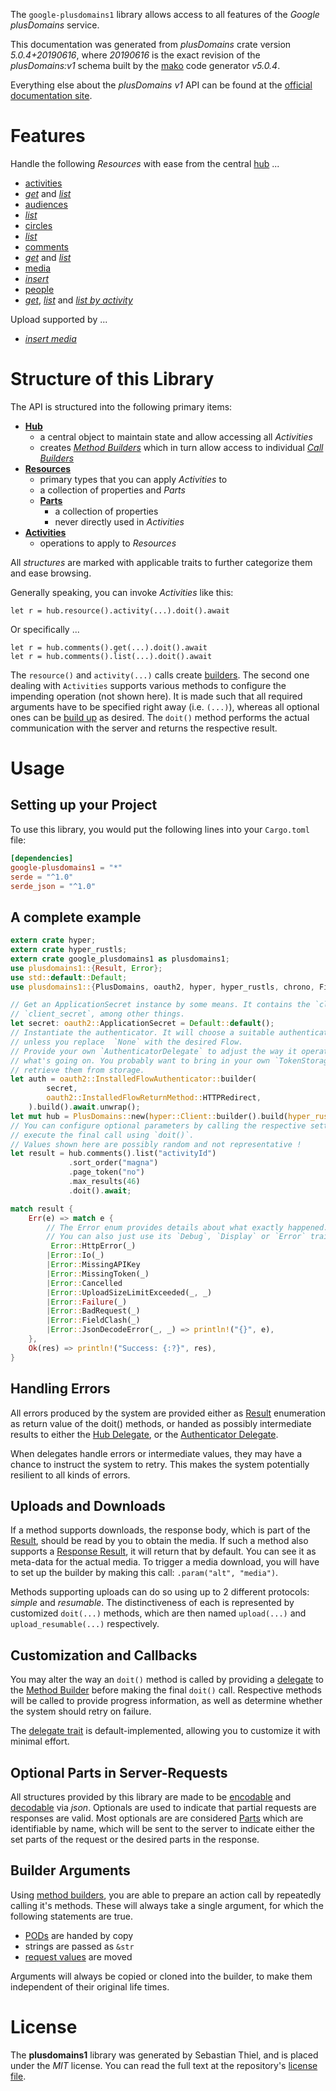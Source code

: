 <!---
DO NOT EDIT !
This file was generated automatically from 'src/generator/templates/api/README.md.mako'
DO NOT EDIT !
-->
The `google-plusdomains1` library allows access to all features of the *Google plusDomains* service.

This documentation was generated from *plusDomains* crate version *5.0.4+20190616*, where *20190616* is the exact revision of the *plusDomains:v1* schema built by the [mako](http://www.makotemplates.org/) code generator *v5.0.4*.

Everything else about the *plusDomains* *v1* API can be found at the
[official documentation site](https://developers.google.com/+/domains/).
# Features

Handle the following *Resources* with ease from the central [hub](https://docs.rs/google-plusdomains1/5.0.4+20190616/google_plusdomains1/PlusDomains) ... 

* [activities](https://docs.rs/google-plusdomains1/5.0.4+20190616/google_plusdomains1/api::Activity)
 * [*get*](https://docs.rs/google-plusdomains1/5.0.4+20190616/google_plusdomains1/api::ActivityGetCall) and [*list*](https://docs.rs/google-plusdomains1/5.0.4+20190616/google_plusdomains1/api::ActivityListCall)
* [audiences](https://docs.rs/google-plusdomains1/5.0.4+20190616/google_plusdomains1/api::Audience)
 * [*list*](https://docs.rs/google-plusdomains1/5.0.4+20190616/google_plusdomains1/api::AudienceListCall)
* [circles](https://docs.rs/google-plusdomains1/5.0.4+20190616/google_plusdomains1/api::Circle)
 * [*list*](https://docs.rs/google-plusdomains1/5.0.4+20190616/google_plusdomains1/api::CircleListCall)
* [comments](https://docs.rs/google-plusdomains1/5.0.4+20190616/google_plusdomains1/api::Comment)
 * [*get*](https://docs.rs/google-plusdomains1/5.0.4+20190616/google_plusdomains1/api::CommentGetCall) and [*list*](https://docs.rs/google-plusdomains1/5.0.4+20190616/google_plusdomains1/api::CommentListCall)
* [media](https://docs.rs/google-plusdomains1/5.0.4+20190616/google_plusdomains1/api::Media)
 * [*insert*](https://docs.rs/google-plusdomains1/5.0.4+20190616/google_plusdomains1/api::MediaInsertCall)
* [people](https://docs.rs/google-plusdomains1/5.0.4+20190616/google_plusdomains1/api::Person)
 * [*get*](https://docs.rs/google-plusdomains1/5.0.4+20190616/google_plusdomains1/api::PersonGetCall), [*list*](https://docs.rs/google-plusdomains1/5.0.4+20190616/google_plusdomains1/api::PersonListCall) and [*list by activity*](https://docs.rs/google-plusdomains1/5.0.4+20190616/google_plusdomains1/api::PersonListByActivityCall)


Upload supported by ...

* [*insert media*](https://docs.rs/google-plusdomains1/5.0.4+20190616/google_plusdomains1/api::MediaInsertCall)



# Structure of this Library

The API is structured into the following primary items:

* **[Hub](https://docs.rs/google-plusdomains1/5.0.4+20190616/google_plusdomains1/PlusDomains)**
    * a central object to maintain state and allow accessing all *Activities*
    * creates [*Method Builders*](https://docs.rs/google-plusdomains1/5.0.4+20190616/google_plusdomains1/client::MethodsBuilder) which in turn
      allow access to individual [*Call Builders*](https://docs.rs/google-plusdomains1/5.0.4+20190616/google_plusdomains1/client::CallBuilder)
* **[Resources](https://docs.rs/google-plusdomains1/5.0.4+20190616/google_plusdomains1/client::Resource)**
    * primary types that you can apply *Activities* to
    * a collection of properties and *Parts*
    * **[Parts](https://docs.rs/google-plusdomains1/5.0.4+20190616/google_plusdomains1/client::Part)**
        * a collection of properties
        * never directly used in *Activities*
* **[Activities](https://docs.rs/google-plusdomains1/5.0.4+20190616/google_plusdomains1/client::CallBuilder)**
    * operations to apply to *Resources*

All *structures* are marked with applicable traits to further categorize them and ease browsing.

Generally speaking, you can invoke *Activities* like this:

```Rust,ignore
let r = hub.resource().activity(...).doit().await
```

Or specifically ...

```ignore
let r = hub.comments().get(...).doit().await
let r = hub.comments().list(...).doit().await
```

The `resource()` and `activity(...)` calls create [builders][builder-pattern]. The second one dealing with `Activities` 
supports various methods to configure the impending operation (not shown here). It is made such that all required arguments have to be 
specified right away (i.e. `(...)`), whereas all optional ones can be [build up][builder-pattern] as desired.
The `doit()` method performs the actual communication with the server and returns the respective result.

# Usage

## Setting up your Project

To use this library, you would put the following lines into your `Cargo.toml` file:

```toml
[dependencies]
google-plusdomains1 = "*"
serde = "^1.0"
serde_json = "^1.0"
```

## A complete example

```Rust
extern crate hyper;
extern crate hyper_rustls;
extern crate google_plusdomains1 as plusdomains1;
use plusdomains1::{Result, Error};
use std::default::Default;
use plusdomains1::{PlusDomains, oauth2, hyper, hyper_rustls, chrono, FieldMask};

// Get an ApplicationSecret instance by some means. It contains the `client_id` and 
// `client_secret`, among other things.
let secret: oauth2::ApplicationSecret = Default::default();
// Instantiate the authenticator. It will choose a suitable authentication flow for you, 
// unless you replace  `None` with the desired Flow.
// Provide your own `AuthenticatorDelegate` to adjust the way it operates and get feedback about 
// what's going on. You probably want to bring in your own `TokenStorage` to persist tokens and
// retrieve them from storage.
let auth = oauth2::InstalledFlowAuthenticator::builder(
        secret,
        oauth2::InstalledFlowReturnMethod::HTTPRedirect,
    ).build().await.unwrap();
let mut hub = PlusDomains::new(hyper::Client::builder().build(hyper_rustls::HttpsConnectorBuilder::new().with_native_roots().https_or_http().enable_http1().build()), auth);
// You can configure optional parameters by calling the respective setters at will, and
// execute the final call using `doit()`.
// Values shown here are possibly random and not representative !
let result = hub.comments().list("activityId")
             .sort_order("magna")
             .page_token("no")
             .max_results(46)
             .doit().await;

match result {
    Err(e) => match e {
        // The Error enum provides details about what exactly happened.
        // You can also just use its `Debug`, `Display` or `Error` traits
         Error::HttpError(_)
        |Error::Io(_)
        |Error::MissingAPIKey
        |Error::MissingToken(_)
        |Error::Cancelled
        |Error::UploadSizeLimitExceeded(_, _)
        |Error::Failure(_)
        |Error::BadRequest(_)
        |Error::FieldClash(_)
        |Error::JsonDecodeError(_, _) => println!("{}", e),
    },
    Ok(res) => println!("Success: {:?}", res),
}

```
## Handling Errors

All errors produced by the system are provided either as [Result](https://docs.rs/google-plusdomains1/5.0.4+20190616/google_plusdomains1/client::Result) enumeration as return value of
the doit() methods, or handed as possibly intermediate results to either the 
[Hub Delegate](https://docs.rs/google-plusdomains1/5.0.4+20190616/google_plusdomains1/client::Delegate), or the [Authenticator Delegate](https://docs.rs/yup-oauth2/*/yup_oauth2/trait.AuthenticatorDelegate.html).

When delegates handle errors or intermediate values, they may have a chance to instruct the system to retry. This 
makes the system potentially resilient to all kinds of errors.

## Uploads and Downloads
If a method supports downloads, the response body, which is part of the [Result](https://docs.rs/google-plusdomains1/5.0.4+20190616/google_plusdomains1/client::Result), should be
read by you to obtain the media.
If such a method also supports a [Response Result](https://docs.rs/google-plusdomains1/5.0.4+20190616/google_plusdomains1/client::ResponseResult), it will return that by default.
You can see it as meta-data for the actual media. To trigger a media download, you will have to set up the builder by making
this call: `.param("alt", "media")`.

Methods supporting uploads can do so using up to 2 different protocols: 
*simple* and *resumable*. The distinctiveness of each is represented by customized 
`doit(...)` methods, which are then named `upload(...)` and `upload_resumable(...)` respectively.

## Customization and Callbacks

You may alter the way an `doit()` method is called by providing a [delegate](https://docs.rs/google-plusdomains1/5.0.4+20190616/google_plusdomains1/client::Delegate) to the 
[Method Builder](https://docs.rs/google-plusdomains1/5.0.4+20190616/google_plusdomains1/client::CallBuilder) before making the final `doit()` call. 
Respective methods will be called to provide progress information, as well as determine whether the system should 
retry on failure.

The [delegate trait](https://docs.rs/google-plusdomains1/5.0.4+20190616/google_plusdomains1/client::Delegate) is default-implemented, allowing you to customize it with minimal effort.

## Optional Parts in Server-Requests

All structures provided by this library are made to be [encodable](https://docs.rs/google-plusdomains1/5.0.4+20190616/google_plusdomains1/client::RequestValue) and 
[decodable](https://docs.rs/google-plusdomains1/5.0.4+20190616/google_plusdomains1/client::ResponseResult) via *json*. Optionals are used to indicate that partial requests are responses 
are valid.
Most optionals are are considered [Parts](https://docs.rs/google-plusdomains1/5.0.4+20190616/google_plusdomains1/client::Part) which are identifiable by name, which will be sent to 
the server to indicate either the set parts of the request or the desired parts in the response.

## Builder Arguments

Using [method builders](https://docs.rs/google-plusdomains1/5.0.4+20190616/google_plusdomains1/client::CallBuilder), you are able to prepare an action call by repeatedly calling it's methods.
These will always take a single argument, for which the following statements are true.

* [PODs][wiki-pod] are handed by copy
* strings are passed as `&str`
* [request values](https://docs.rs/google-plusdomains1/5.0.4+20190616/google_plusdomains1/client::RequestValue) are moved

Arguments will always be copied or cloned into the builder, to make them independent of their original life times.

[wiki-pod]: http://en.wikipedia.org/wiki/Plain_old_data_structure
[builder-pattern]: http://en.wikipedia.org/wiki/Builder_pattern
[google-go-api]: https://github.com/google/google-api-go-client

# License
The **plusdomains1** library was generated by Sebastian Thiel, and is placed 
under the *MIT* license.
You can read the full text at the repository's [license file][repo-license].

[repo-license]: https://github.com/Byron/google-apis-rsblob/main/LICENSE.md

